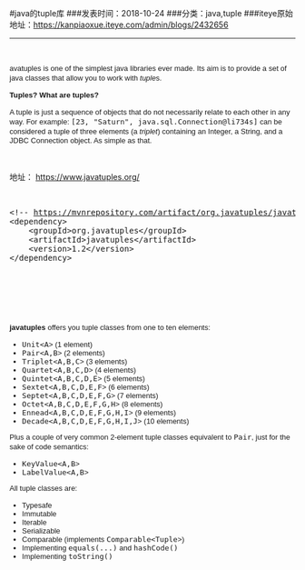 #java的tuple库
###发表时间：2018-10-24
###分类：java,tuple
###iteye原始地址：<a href="https://kanpiaoxue.iteye.com/admin/blogs/2432656" target="_blank">https://kanpiaoxue.iteye.com/admin/blogs/2432656</a>

---

<div class="iteye-blog-content-contain" style="font-size: 14px;"> 
 <p>&nbsp;</p> 
 <p style="line-height: 1.3em; font-size: 13px; font-family: Verdana, Helvetica, Arial, sans-serif;">avatuples is one of the simplest java libraries ever made. Its aim is to provide a set of java classes that allow you to work with&nbsp;<em>tuple</em>s.</p> 
 <p style="line-height: 1.3em; font-size: 13px; font-family: Verdana, Helvetica, Arial, sans-serif;"><strong>Tuples? What are tuples?</strong></p> 
 <p style="line-height: 1.3em; font-size: 13px; font-family: Verdana, Helvetica, Arial, sans-serif;">A tuple is just a sequence of objects that do not necessarily relate to each other in any way. For example:&nbsp;<tt>[23, "Saturn", java.sql.Connection@li734s]</tt>&nbsp;can be considered a tuple of three elements (a&nbsp;<em>triplet</em>) containing an Integer, a String, and a JDBC Connection object. As simple as that.</p> 
 <p style="line-height: 1.3em; font-size: 13px; font-family: Verdana, Helvetica, Arial, sans-serif;">&nbsp;</p> 
 <p>地址：&nbsp;<a href="https://www.javatuples.org/">https://www.javatuples.org/</a></p> 
 <p>&nbsp;</p> 
 <pre name="code" class="java">&lt;!-- <a href="https://mvnrepository.com/artifact/org.javatuples/javatuples">https://mvnrepository.com/artifact/org.javatuples/javatuples</a> --&gt;
&lt;dependency&gt;
    &lt;groupId&gt;org.javatuples&lt;/groupId&gt;
    &lt;artifactId&gt;javatuples&lt;/artifactId&gt;
    &lt;version&gt;1.2&lt;/version&gt;
&lt;/dependency&gt;</pre> 
 <p>&nbsp;</p> 
 <p>&nbsp;</p> 
 <p>&nbsp;</p> 
 <p style="line-height: 1.3em; font-size: 13px; font-family: Verdana, Helvetica, Arial, sans-serif;"><strong>javatuples</strong>&nbsp;offers you tuple classes from one to ten elements:</p> 
 <ul style="font-family: Verdana, Helvetica, Arial, sans-serif; font-size: 13px;"> 
  <li> <tt>Unit&lt;A</tt>&gt; (1 element)</li> 
  <li> <tt>Pair&lt;A,B</tt>&gt; (2 elements)</li> 
  <li> <tt>Triplet&lt;A,B,C</tt>&gt; (3 elements)</li> 
  <li> <tt>Quartet&lt;A,B,C,D</tt>&gt; (4 elements)</li> 
  <li> <tt>Quintet&lt;A,B,C,D,E</tt>&gt; (5 elements)</li> 
  <li> <tt>Sextet&lt;A,B,C,D,E,F</tt>&gt; (6 elements)</li> 
  <li> <tt>Septet&lt;A,B,C,D,E,F,G</tt>&gt; (7 elements)</li> 
  <li> <tt>Octet&lt;A,B,C,D,E,F,G,H</tt>&gt; (8 elements)</li> 
  <li> <tt>Ennead&lt;A,B,C,D,E,F,G,H,I</tt>&gt; (9 elements)</li> 
  <li> <tt>Decade&lt;A,B,C,D,E,F,G,H,I,J</tt>&gt; (10 elements)</li> 
 </ul> 
 <p style="line-height: 1.3em; font-size: 13px; font-family: Verdana, Helvetica, Arial, sans-serif;">Plus a couple of very common 2-element tuple classes equivalent to&nbsp;<tt>Pair</tt>, just for the sake of code semantics:</p> 
 <ul style="font-family: Verdana, Helvetica, Arial, sans-serif; font-size: 13px;"> 
  <li> <tt>KeyValue&lt;A,B</tt>&gt;</li> 
  <li> <tt>LabelValue&lt;A,B</tt>&gt;</li> 
 </ul> 
 <p style="line-height: 1.3em; font-size: 13px; font-family: Verdana, Helvetica, Arial, sans-serif;">All tuple classes are:</p> 
 <ul style="font-family: Verdana, Helvetica, Arial, sans-serif; font-size: 13px;"> 
  <li>Typesafe</li> 
  <li>Immutable</li> 
  <li>Iterable</li> 
  <li>Serializable</li> 
  <li>Comparable (implements&nbsp;<tt>Comparable&lt;Tuple</tt>&gt;)</li> 
  <li>Implementing&nbsp;<tt>equals(...)</tt>&nbsp;and&nbsp;<tt>hashCode()</tt> </li> 
  <li>Implementing&nbsp;<tt>toString()</tt> </li> 
 </ul> 
 <div class="section" style="padding: 4px; font-family: Verdana, Helvetica, Arial, sans-serif; font-size: 13px;">
  &nbsp;
 </div> 
</div>
